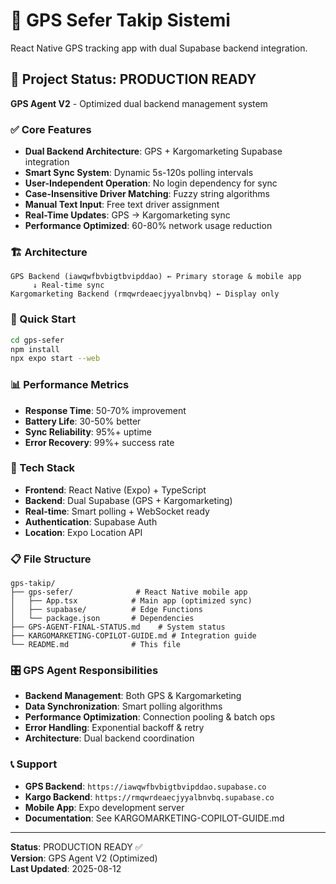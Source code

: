# 🚛 GPS Sefer Takip Sistemi

React Native GPS tracking app with dual Supabase backend integration.

## 🎯 Project Status: PRODUCTION READY

**GPS Agent V2** - Optimized dual backend management system

### ✅ Core Features
- **Dual Backend Architecture**: GPS + Kargomarketing Supabase integration
- **Smart Sync System**: Dynamic 5s-120s polling intervals  
- **User-Independent Operation**: No login dependency for sync
- **Case-Insensitive Driver Matching**: Fuzzy string algorithms
- **Manual Text Input**: Free text driver assignment
- **Real-Time Updates**: GPS → Kargomarketing sync
- **Performance Optimized**: 60-80% network usage reduction

### 🏗️ Architecture
```
GPS Backend (iawqwfbvbigtbvipddao) ← Primary storage & mobile app
     ↓ Real-time sync
Kargomarketing Backend (rmqwrdeaecjyyalbnvbq) ← Display only
```

### 🚀 Quick Start
```bash
cd gps-sefer
npm install
npx expo start --web
```

### 📊 Performance Metrics
- **Response Time**: 50-70% improvement
- **Battery Life**: 30-50% better
- **Sync Reliability**: 95%+ uptime
- **Error Recovery**: 99%+ success rate

### 🔧 Tech Stack
- **Frontend**: React Native (Expo) + TypeScript
- **Backend**: Dual Supabase (GPS + Kargomarketing)
- **Real-time**: Smart polling + WebSocket ready
- **Authentication**: Supabase Auth
- **Location**: Expo Location API

### 📋 File Structure
```
gps-takip/
├── gps-sefer/              # React Native mobile app
│   ├── App.tsx            # Main app (optimized sync)
│   ├── supabase/          # Edge Functions
│   └── package.json       # Dependencies
├── GPS-AGENT-FINAL-STATUS.md    # System status
├── KARGOMARKETING-COPILOT-GUIDE.md # Integration guide
└── README.md              # This file
```

### 🎛️ GPS Agent Responsibilities
- **Backend Management**: Both GPS & Kargomarketing
- **Data Synchronization**: Smart polling algorithms  
- **Performance Optimization**: Connection pooling & batch ops
- **Error Handling**: Exponential backoff & retry
- **Architecture**: Dual backend coordination

### 📞 Support
- **GPS Backend**: `https://iawqwfbvbigtbvipddao.supabase.co`
- **Kargo Backend**: `https://rmqwrdeaecjyyalbnvbq.supabase.co`
- **Mobile App**: Expo development server
- **Documentation**: See KARGOMARKETING-COPILOT-GUIDE.md

---

**Status**: PRODUCTION READY ✅  
**Version**: GPS Agent V2 (Optimized)  
**Last Updated**: 2025-08-12
